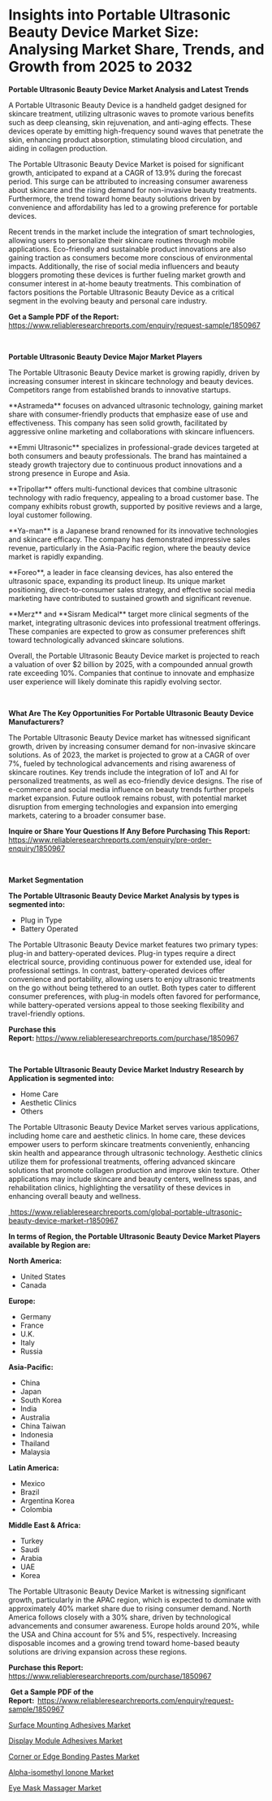 <p><h1>Insights into Portable Ultrasonic Beauty Device Market Size: Analysing Market Share, Trends, and Growth from 2025 to 2032</h1></p><p><strong>Portable Ultrasonic Beauty Device Market Analysis and Latest Trends</strong></p>
<p><p>A Portable Ultrasonic Beauty Device is a handheld gadget designed for skincare treatment, utilizing ultrasonic waves to promote various benefits such as deep cleansing, skin rejuvenation, and anti-aging effects. These devices operate by emitting high-frequency sound waves that penetrate the skin, enhancing product absorption, stimulating blood circulation, and aiding in collagen production.</p><p>The Portable Ultrasonic Beauty Device Market is poised for significant growth, anticipated to expand at a CAGR of 13.9% during the forecast period. This surge can be attributed to increasing consumer awareness about skincare and the rising demand for non-invasive beauty treatments. Furthermore, the trend toward home beauty solutions driven by convenience and affordability has led to a growing preference for portable devices.</p><p>Recent trends in the market include the integration of smart technologies, allowing users to personalize their skincare routines through mobile applications. Eco-friendly and sustainable product innovations are also gaining traction as consumers become more conscious of environmental impacts. Additionally, the rise of social media influencers and beauty bloggers promoting these devices is further fueling market growth and consumer interest in at-home beauty treatments. This combination of factors positions the Portable Ultrasonic Beauty Device as a critical segment in the evolving beauty and personal care industry.</p></p>
<p><strong>Get a Sample PDF of the Report:&nbsp;</strong> <a href="https://www.reliableresearchreports.com/enquiry/request-sample/1850967?utm_campaign=10&utm_medium=2&utm_source=Github&utm_content=ia&utm_term=07012025&utm_id=portable-ultrasonic-beauty-device">https://www.reliableresearchreports.com/enquiry/request-sample/1850967</a></p>
<p>&nbsp;</p>
<p><strong>Portable Ultrasonic Beauty Device Major Market Players</strong></p>
<p><p>The Portable Ultrasonic Beauty Device market is growing rapidly, driven by increasing consumer interest in skincare technology and beauty devices. Competitors range from established brands to innovative startups.</p><p>**Astrameda** focuses on advanced ultrasonic technology, gaining market share with consumer-friendly products that emphasize ease of use and effectiveness. This company has seen solid growth, facilitated by aggressive online marketing and collaborations with skincare influencers.</p><p>**Emmi Ultrasonic** specializes in professional-grade devices targeted at both consumers and beauty professionals. The brand has maintained a steady growth trajectory due to continuous product innovations and a strong presence in Europe and Asia.</p><p>**Tripollar** offers multi-functional devices that combine ultrasonic technology with radio frequency, appealing to a broad customer base. The company exhibits robust growth, supported by positive reviews and a large, loyal customer following.</p><p>**Ya-man** is a Japanese brand renowned for its innovative technologies and skincare efficacy. The company has demonstrated impressive sales revenue, particularly in the Asia-Pacific region, where the beauty device market is rapidly expanding.</p><p>**Foreo**, a leader in face cleansing devices, has also entered the ultrasonic space, expanding its product lineup. Its unique market positioning, direct-to-consumer sales strategy, and effective social media marketing have contributed to sustained growth and significant revenue.</p><p>**Merz** and **Sisram Medical** target more clinical segments of the market, integrating ultrasonic devices into professional treatment offerings. These companies are expected to grow as consumer preferences shift toward technologically advanced skincare solutions.</p><p>Overall, the Portable Ultrasonic Beauty Device market is projected to reach a valuation of over $2 billion by 2025, with a compounded annual growth rate exceeding 10%. Companies that continue to innovate and emphasize user experience will likely dominate this rapidly evolving sector.</p></p>
<p>&nbsp;</p>
<p><strong>What Are The Key Opportunities For Portable Ultrasonic Beauty Device Manufacturers?</strong></p>
<p><p>The Portable Ultrasonic Beauty Device market has witnessed significant growth, driven by increasing consumer demand for non-invasive skincare solutions. As of 2023, the market is projected to grow at a CAGR of over 7%, fueled by technological advancements and rising awareness of skincare routines. Key trends include the integration of IoT and AI for personalized treatments, as well as eco-friendly device designs. The rise of e-commerce and social media influence on beauty trends further propels market expansion. Future outlook remains robust, with potential market disruption from emerging technologies and expansion into emerging markets, catering to a broader consumer base.</p></p>
<p><strong>Inquire or Share Your Questions If Any Before Purchasing This Report:</strong> <a href="https://www.reliableresearchreports.com/enquiry/pre-order-enquiry/1850967?utm_campaign=10&utm_medium=2&utm_source=Github&utm_content=ia&utm_term=07012025&utm_id=portable-ultrasonic-beauty-device">https://www.reliableresearchreports.com/enquiry/pre-order-enquiry/1850967</a></p>
<p>&nbsp;</p>
<p><strong>Market Segmentation</strong></p>
<p><strong>The Portable Ultrasonic Beauty Device Market Analysis by types is segmented into:</strong></p>
<p><ul><li>Plug in Type</li><li>Battery Operated</li></ul></p>
<p><p>The Portable Ultrasonic Beauty Device market features two primary types: plug-in and battery-operated devices. Plug-in types require a direct electrical source, providing continuous power for extended use, ideal for professional settings. In contrast, battery-operated devices offer convenience and portability, allowing users to enjoy ultrasonic treatments on the go without being tethered to an outlet. Both types cater to different consumer preferences, with plug-in models often favored for performance, while battery-operated versions appeal to those seeking flexibility and travel-friendly options.</p></p>
<p><strong>Purchase this Report:&nbsp;</strong><a href="https://www.reliableresearchreports.com/purchase/1850967?utm_campaign=10&utm_medium=2&utm_source=Github&utm_content=ia&utm_term=07012025&utm_id=portable-ultrasonic-beauty-device">https://www.reliableresearchreports.com/purchase/1850967</a></p>
<p>&nbsp;</p>
<p><strong>The Portable Ultrasonic Beauty Device Market Industry Research by Application is segmented into:</strong></p>
<p><ul><li>Home Care</li><li>Aesthetic Clinics</li><li>Others</li></ul></p>
<p><p>The Portable Ultrasonic Beauty Device Market serves various applications, including home care and aesthetic clinics. In home care, these devices empower users to perform skincare treatments conveniently, enhancing skin health and appearance through ultrasonic technology. Aesthetic clinics utilize them for professional treatments, offering advanced skincare solutions that promote collagen production and improve skin texture. Other applications may include skincare and beauty centers, wellness spas, and rehabilitation clinics, highlighting the versatility of these devices in enhancing overall beauty and wellness.</p></p>
<p><a href="https://www.reliableresearchreports.com/global-portable-ultrasonic-beauty-device-market-r1850967?utm_campaign=10&utm_medium=2&utm_source=Github&utm_content=ia&utm_term=07012025&utm_id=portable-ultrasonic-beauty-device">&nbsp;https://www.reliableresearchreports.com/global-portable-ultrasonic-beauty-device-market-r1850967</a></p>
<p><strong>In terms of Region, the Portable Ultrasonic Beauty Device Market Players available by Region are:</strong></p>
<p>
    <p> <strong> North America: </strong>
        <ul>
            <li>United States</li>
            <li>Canada</li>
        </ul>
        </p> 
    <p> <strong> Europe: </strong>
        <ul>
            <li>Germany</li>
            <li>France</li>
            <li>U.K.</li>
            <li>Italy</li>
            <li>Russia</li>
        </ul>
        </p> 
    <p> <strong> Asia-Pacific: </strong>
        <ul>
            <li>China</li>
            <li>Japan</li>
            <li>South Korea</li>
            <li>India</li>
            <li>Australia</li>
            <li>China Taiwan</li>
            <li>Indonesia</li>
            <li>Thailand</li>
            <li>Malaysia</li>
        </ul>
        </p> 
    <p> <strong> Latin America: </strong>
        <ul>
            <li>Mexico</li>
            <li>Brazil</li>
            <li>Argentina Korea</li>
            <li>Colombia</li>
        </ul>
        </p> 
    <p> <strong> Middle East & Africa: </strong>
        <ul>
            <li>Turkey</li>
            <li>Saudi</li>
            <li>Arabia</li>
            <li>UAE</li>
            <li>Korea</li>
        </ul>
    </p>
    </p>
<p><p>The Portable Ultrasonic Beauty Device Market is witnessing significant growth, particularly in the APAC region, which is expected to dominate with approximately 40% market share due to rising consumer demand. North America follows closely with a 30% share, driven by technological advancements and consumer awareness. Europe holds around 20%, while the USA and China account for 5% and 5%, respectively. Increasing disposable incomes and a growing trend toward home-based beauty solutions are driving expansion across these regions.</p></p>
<p><strong>Purchase this Report: </strong><a href="https://www.reliableresearchreports.com/purchase/1850967?utm_campaign=10&utm_medium=2&utm_source=Github&utm_content=ia&utm_term=07012025&utm_id=portable-ultrasonic-beauty-device">https://www.reliableresearchreports.com/purchase/1850967</a></p>
<p>&nbsp;<strong>Get a Sample PDF of the Report:&nbsp;&nbsp;</strong><a href="https://www.reliableresearchreports.com/enquiry/request-sample/1850967?utm_campaign=10&utm_medium=2&utm_source=Github&utm_content=ia&utm_term=07012025&utm_id=portable-ultrasonic-beauty-device">https://www.reliableresearchreports.com/enquiry/request-sample/1850967</a></p>
<p><strong></strong></p>
<p><p><a href="https://github.com/WashimHussain441/Market-Research-Report-List-1/blob/main/surface-mounting-adhesives-market.md?utm_campaign=10&utm_medium=2&utm_source=Github&utm_content=ia&utm_term=07012025&utm_id=portable-ultrasonic-beauty-device">Surface Mounting Adhesives Market</a></p><p><a href="https://github.com/SanjidaMahmud54/Market-Research-Report-List-1/blob/main/display-module-adhesives-market.md?utm_campaign=10&utm_medium=2&utm_source=Github&utm_content=ia&utm_term=07012025&utm_id=portable-ultrasonic-beauty-device">Display Module Adhesives Market</a></p><p><a href="https://github.com/hgf64gh/Market-Research-Report-List-1/blob/main/corner-or-edge-bonding-pastes-market.md?utm_campaign=10&utm_medium=2&utm_source=Github&utm_content=ia&utm_term=07012025&utm_id=portable-ultrasonic-beauty-device">Corner or Edge Bonding Pastes Market</a></p><p><a href="https://github.com/ulyssacrayne00231/Market-Research-Report-List-1/blob/main/alpha-isomethyl-ionone-market.md?utm_campaign=10&utm_medium=2&utm_source=Github&utm_content=ia&utm_term=07012025&utm_id=portable-ultrasonic-beauty-device">Alpha-isomethyl Ionone Market</a></p><p><a href="https://github.com/manesros8/Market-Research-Report-List-1/blob/main/eye-mask-massager-market.md?utm_campaign=10&utm_medium=2&utm_source=Github&utm_content=ia&utm_term=07012025&utm_id=portable-ultrasonic-beauty-device">Eye Mask Massager Market</a></p></p>